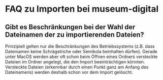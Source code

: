 # FAQ zu Importen bei museum-digital

## Gibt es Beschränkungen bei der Wahl der Dateinamen der zu importierenden Dateien?

Prinzipiell gelten nur die Beschränkungen des Betriebssystems (z.B. dass Dateinamen keine Schrägstriche oder Semikola beinhalten dürfen). Gerade unter MacOS werden aber oft schon beim Öffnen eines Ordners versteckte Dateien im Ordner angelegt, die den Import beeinträchtigen könnten. Versteckte Dateien (erkennbar durch einen Punkt ganz am Anfang des Dateinamens) werden deshalb schon vor dem Import gelöscht.
